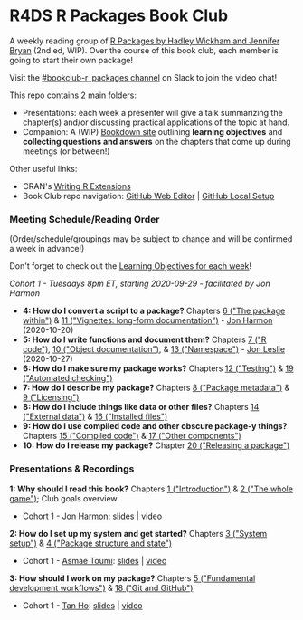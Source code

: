 # R4DS R Packages Book Club

A weekly reading group of [R Packages by Hadley Wickham and Jennifer Bryan](https://r-pkgs.org/index.html) (2nd ed, WIP). Over the course of this book club, each member is going to start their own package!

Visit the [#bookclub-r_packages channel](https://r4ds.io/join) on Slack to join the video chat! 

This repo contains 2 main folders:

- Presentations: each week a presenter will give a talk summarizing the chapter(s) and/or discussing practical applications of the topic at hand. 
- Companion: A (WIP) [Bookdown site](https://r4ds.github.io/bookclub-rpkgs/Companion/docs/introduction.html) outlining **learning objectives** and **collecting questions and answers** on the chapters that come up during meetings (or between!)

Other useful links:

- CRAN's [Writing R Extensions](https://cran.r-project.org/doc/manuals/r-release/R-exts.html)
- Book Club repo navigation: [GitHub Web Editor](https://youtu.be/d41oc2OMAuI) | [GitHub Local Setup](https://www.youtube.com/watch?v=hNUNPkoledI)

### Meeting Schedule/Reading Order

(Order/schedule/groupings may be subject to change and will be confirmed a week in advance!)

Don't forget to check out the [Learning Objectives for each week](https://r4ds.github.io/bookclub-rpkgs/Companion/docs/introduction.html)!

*Cohort 1 - Tuesdays 8pm ET, starting 2020-09-29 - facilitated by Jon Harmon*

- **4: How do I convert a script to a package?** Chapters [6 ("The package within")](https://r4ds.github.io/bookclub-rpkgs/Companion/docs/the-package-within.html) & [11 ("Vignettes: long-form documentation")](https://r4ds.github.io/bookclub-rpkgs/Companion/docs/vignettes.html) - [Jon Harmon](https://twitter.com/JonTheGeek) (2020-10-20)
- **5: How do I write functions and document them?** Chapters [7 ("R code")](https://r4ds.github.io/bookclub-rpkgs/Companion/docs/r-code.html), [10 ("Object documentation")](https://r4ds.github.io/bookclub-rpkgs/Companion/docs/object-documentation.html), & [13 ("Namespace")](https://r4ds.github.io/bookclub-rpkgs/Companion/docs/namespace.html) - [Jon Leslie](https://twitter.com/jlesliedata) (2020-10-27)
- **6: How do I make sure my package works?** Chapters [12 ("Testing")]() & [19 ("Automated checking")]()
- **7: How do I describe my package?** Chapters [8 ("Package metadata")]() & [9 ("Licensing")]()
- **8: How do I include things like data or other files?** Chapters [14 ("External data")]() & [16 ("Installed files")]()
- **9: How do I use compiled code and other obscure package-y things?** Chapters [15 ("Compiled code")]() & [17 ("Other components")]()
- **10: How do I release my package?** Chapter [20 ("Releasing a package")]()

### Presentations & Recordings

**1: Why should I read this book?** Chapters [1 ("Introduction")](https://r4ds.github.io/bookclub-rpkgs/Companion/docs/introduction.html) & [2 ("The whole game")](https://r4ds.github.io/bookclub-rpkgs/Companion/docs/the-whole-game.html); Club goals overview

- Cohort 1 - [Jon Harmon](https://twitter.com/jonthegeek): [slides](https://r4ds.github.io/bookclub-rpkgs/Presentations/Week01/Cohort1/chapters1-2.html#1) | [video](https://youtu.be/FR6NsbkYhcw)

**2: How do I set up my system and get started?** Chapters [3 ("System setup")](https://r4ds.github.io/bookclub-rpkgs/Companion/docs/system-setup.html) & [4 ("Package structure and state")](https://r4ds.github.io/bookclub-rpkgs/Companion/docs/package-structure-and-state.html)

- Cohort 1 - [Asmae Toumi](https://twitter.com/asmae_toumi): [slides](https://r4ds.github.io/bookclub-rpkgs/Presentations/Week02/Cohort01/chap3-4.html#1) | [video](https://youtu.be/3r-EPc9XqxE)

**3: How should I work on my package?** Chapters [5 ("Fundamental development workflows")]() & [18 ("Git and GitHub")]()

- Cohort 1 - [Tan Ho](https://https://twitter.com/_TanHo): [slides](https://r4ds.github.io/bookclub-rpkgs/Presentations/Week03/Cohort01/Development-Workflows-and-Git.html#1) | [video](https://youtu.be/DcV2km3Qx-g)

